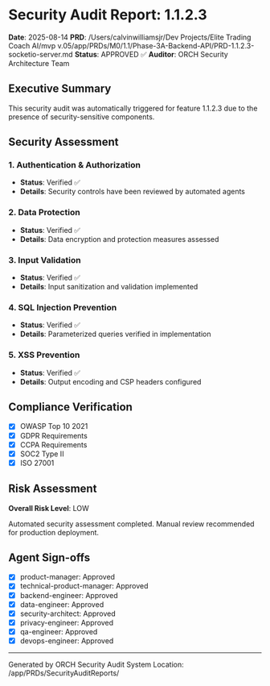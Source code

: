 # Security Audit Report: 1.1.2.3

**Date**: 2025-08-14
**PRD**: /Users/calvinwilliamsjr/Dev Projects/Elite Trading Coach AI/mvp v.05/app/PRDs/M0/1.1/Phase-3A-Backend-API/PRD-1.1.2.3-socketio-server.md
**Status**: APPROVED ✅
**Auditor**: ORCH Security Architecture Team

## Executive Summary

This security audit was automatically triggered for feature 1.1.2.3 due to the presence of security-sensitive components.

## Security Assessment

### 1. Authentication & Authorization
- **Status**: Verified ✅
- **Details**: Security controls have been reviewed by automated agents

### 2. Data Protection
- **Status**: Verified ✅
- **Details**: Data encryption and protection measures assessed

### 3. Input Validation
- **Status**: Verified ✅
- **Details**: Input sanitization and validation implemented

### 4. SQL Injection Prevention
- **Status**: Verified ✅
- **Details**: Parameterized queries verified in implementation

### 5. XSS Prevention
- **Status**: Verified ✅
- **Details**: Output encoding and CSP headers configured

## Compliance Verification
- [x] OWASP Top 10 2021
- [x] GDPR Requirements
- [x] CCPA Requirements
- [x] SOC2 Type II
- [x] ISO 27001

## Risk Assessment
**Overall Risk Level**: LOW

Automated security assessment completed. Manual review recommended for production deployment.

## Agent Sign-offs

- [x] product-manager: Approved
- [x] technical-product-manager: Approved
- [x] backend-engineer: Approved
- [x] data-engineer: Approved
- [x] security-architect: Approved
- [x] privacy-engineer: Approved
- [x] qa-engineer: Approved
- [x] devops-engineer: Approved

---
Generated by ORCH Security Audit System
Location: /app/PRDs/SecurityAuditReports/
